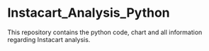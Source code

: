 # Instacart_Analysis_Python
This repository  contains the python code, chart and all information regarding Instacart analysis.
